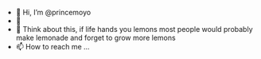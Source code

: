 - 👋 Hi, I’m @princemoyo
- 👀 
- 🌱 Think about this, if life hands you lemons most people would probably make lemonade and forget to grow more lemons
- 📫 How to reach me ... 

<!---
princemoyo/princemoyo is a ✨ special ✨ repository because its `README.md` (this file) appears on your GitHub profile.
You can click the Preview link to take a look at your changes.
--->
